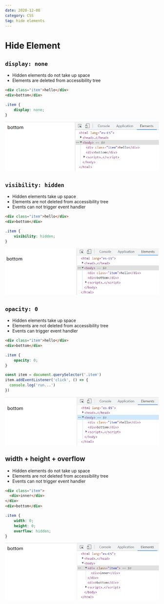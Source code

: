 ```yaml
---
date: 2020-12-08
category: CSS
tag: hide elements
---
```


# Hide Element

## `display: none`

- Hidden elements do not take up space
- Elements are deleted from accessibility tree

```html
<div class="item">hello</div>
<div>bottom</div>
```

```css
.item {
	display: none;
}
```

![display: none](./images/display.png)

## `visibility: hidden`

- Hidden elements take up space
- Elements are not deleted from accessibility tree
- Events can not trigger event handler

```html
<div class="item">hello</div>
<div>bottom</div>
```

```css
.item {
	visibility: hidden;
}
```

![visibility](./images/visibility.png)

## `opacity: 0`

- Hidden elements take up space
- Elements are not deleted from accessibility tree
- Events can trigger event handler

```html
<div class="item">hello</div>
<div>bottom</div>
```

```css
.item {
	opacity: 0;
}
```

```js
const item = document.querySelector('.item')
item.addEventListener('click', () => {
  console.log('run...')
})
```

![opacity](./images/opacity.png)

## width + height + overflow

- Hidden elements do not take up space
- Elements are not deleted from accessibility tree
- Events can not trigger event handler

```html
<div class="item">
  <div>inner</div>
</div>
<div>bottom</div>
```

```css
.item {
	width: 0;
	height: 0;
	overflow: hidden;
}
```

![width height overflow](./images/width_height_overflow.png)
